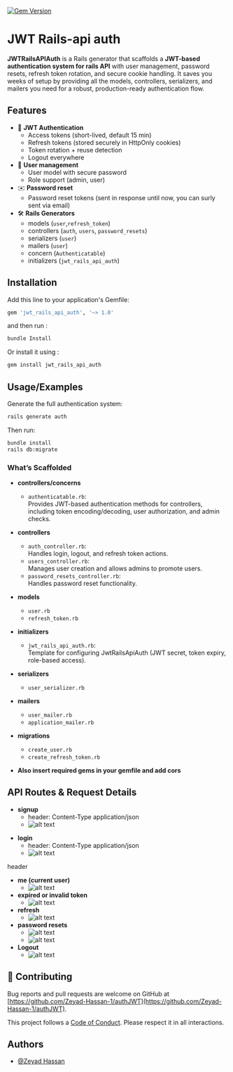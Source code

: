 


[![Gem Version](https://badge.fury.io/rb/jwt_rails_api_auth.svg)](https://badge.fury.io/rb/jwt_rails_api_auth)


# JWT Rails-api auth

**JWTRailsAPIAuth** is a Rails generator that scaffolds a **JWT-based authentication system for rails API** with user management, password resets, refresh token rotation, and secure cookie handling. It saves you weeks of setup by providing all the models, controllers, serializers, and mailers you need for a robust, production-ready authentication flow.

## Features

- 🔑 **JWT Authentication**
    - Access tokens (short-lived, default 15 min)
    - Refresh tokens (stored securely in HttpOnly cookies)
    - Token rotation + reuse detection
    - Logout everywhere
- 👤 **User management**
    - User model with secure password
    - Role support (admin, user)
- ✉️ **Password reset**
    - Password reset tokens (sent in response until now, you can surly sent via email)
- 🛠️ **Rails Generators**
    - models (`user`,`refresh_token`)
    - controllers (`auth`, `users`, `password_resets`)
    - serializers (`user`)
    - mailers (`user`)
    - concern (`Authenticatable`)
    - initializers (`jwt_rails_api_auth`)

## Installation

Add this line to your application's Gemfile:

```bash
gem 'jwt_rails_api_auth', '~> 1.0'
```

and then run :
```bash
bundle Install
```
Or install it using :
```bash
gem install jwt_rails_api_auth
```

## Usage/Examples
Generate the full authentication system:  
```bash
rails generate auth
```

Then run:  
```bash
bundle install  
rails db:migrate  
```

### What’s Scaffolded

- **controllers/concerns**
  - `authenticatable.rb`:  
    Provides JWT-based authentication methods for controllers, including token encoding/decoding, user authorization, and admin checks.

- **controllers**
  - `auth_controller.rb`:  
    Handles login, logout, and refresh token actions.
  - `users_controller.rb`:  
    Manages user creation and allows admins to promote users.
  - `password_resets_controller.rb`:  
    Handles password reset functionality.

- **models**
  - `user.rb`
  - `refresh_token.rb`

- **initializers**
  - `jwt_rails_api_auth.rb`:  
    Template for configuring JwtRailsApiAuth (JWT secret, token expiry, role-based access).

- **serializers**
  - `user_serializer.rb`

- **mailers**
  - `user_mailer.rb`
  - `application_mailer.rb`

- **migrations**
  - `create_user.rb`
  - `create_refresh_token.rb`

- **Also insert required gems in your gemfile and add cors**
## API Routes & Request Details

- **signup**
    - header: Content-Type application/json
    - ![alt text](docs/image.png)
<!-- ![alt text](docs/image-1.png) signup bad username taken -->
<!-- ![alt text](docs/image-2.png) username null -->
- **login**
    - header: Content-Type application/json
    - ![alt text](docs/image-3.png)
<!-- ![alt text](docs/image-4.png) login bad -->
 header
- **me (current user)**
    - ![alt text](docs/image-6.png)
- **expired or invalid token**
    - ![alt text](docs/image-7.png)
- **refresh** 
    - ![alt text](docs/image-8.png)
- **password resets**
    - ![alt text](docs/image-9.png)
    - ![alt text](docs/image-10.png)
- **Logout**
    - ![alt text](docs/image-11.png)


## 🤝 Contributing

Bug reports and pull requests are welcome on GitHub at [https://github.com/Zeyad-Hassan-1/authJWT](https://github.com/Zeyad-Hassan-1/authJWT).  

This project follows a [Code of Conduct](CODE_OF_CONDUCT.md). Please respect it in all interactions.


## Authors

- [@Zeyad Hassan](https://https://github.com/Zeyad-Hassan-1)